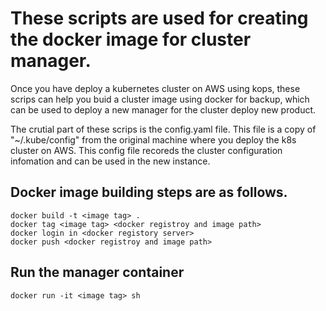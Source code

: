 # These scripts are used for creating the docker image for cluster manager.

Once you have deploy a kubernetes cluster on AWS using kops, 
these scrips can help you buid a cluster image using docker for backup, 
which can be used to deploy a new manager for the cluster deploy new product.

The crutial part of these scrips is the config.yaml file. This file is a copy of "~/.kube/config" from the original machine where you deploy the k8s cluster on AWS.
This config file recoreds the cluster configuration infomation and can be used in the new instance.

## Docker image building steps are as follows.
```
docker build -t <image tag> .
docker tag <image tag> <docker registroy and image path>
docker login in <docker registory server>
docker push <docker registroy and image path>
```
## Run the manager container
```
docker run -it <image tag> sh
```
